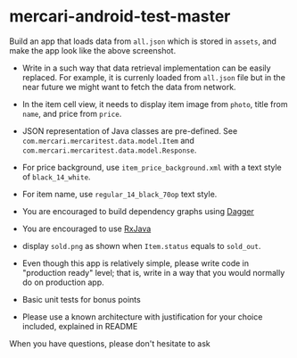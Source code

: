 # mercari-android-test-master

Build an app that loads data from `all.json` which is stored in `assets`, and make the app look like the above screenshot.

- Write in a such way that data retrieval implementation can be easily replaced. For example, it is currenly loaded from `all.json` file 
  but in the near future we might want to fetch the data from network.

- In the item cell view, it needs to display item image from `photo`,
  title from `name`, and price from `price`.

- JSON representation of Java classes are pre-defined. See `com.mercari.mercaritest.data.model.Item` 
  and `com.mercari.mercaritest.data.model.Response`.

- For price background, use `item_price_background.xml` with a text style of `black_14_white`.

- For item name, use `regular_14_black_70op` text style.

- You are encouraged to build dependency graphs using [Dagger](https://google.github.io/dagger/)

- You are encouraged to use [RxJava](https://github.com/ReactiveX/RxJava)
- display `sold.png` as shown when `Item.status` equals to `sold_out`.

- Even though this app is relatively simple, please write code in "production ready" level; that is, write in a way that you would normally do on production app.

- Basic unit tests for bonus points
- Please use a known architecture with justification for your choice included, explained in README

When you have questions,
  please don't hesitate to ask
